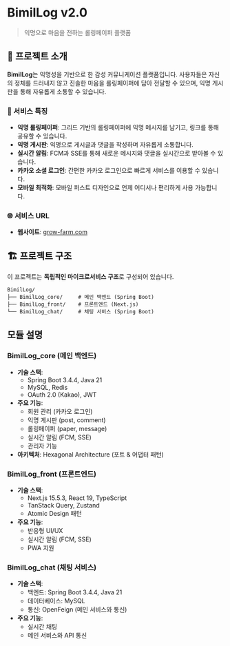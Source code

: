 # BimilLog v2.0

> 익명으로 마음을 전하는 롤링페이퍼 플랫폼

## 📖 프로젝트 소개

**BimilLog**는 익명성을 기반으로 한 감성 커뮤니케이션 플랫폼입니다. 사용자들은 자신의 정체를 드러내지 않고 진솔한 마음을 롤링페이퍼에 담아 전달할 수 있으며, 익명 게시판을 통해 자유롭게 소통할 수 있습니다.

### 🎯 서비스 특징

- **익명 롤링페이퍼**: 그리드 기반의 롤링페이퍼에 익명 메시지를 남기고, 링크를 통해 공유할 수 있습니다.
- **익명 게시판**: 익명으로 게시글과 댓글을 작성하며 자유롭게 소통합니다.
- **실시간 알림**: FCM과 SSE를 통해 새로운 메시지와 댓글을 실시간으로 받아볼 수 있습니다.
- **카카오 소셜 로그인**: 간편한 카카오 로그인으로 빠르게 서비스를 이용할 수 있습니다.
- **모바일 최적화**: 모바일 퍼스트 디자인으로 언제 어디서나 편리하게 사용 가능합니다.

### 🌐 서비스 URL

- **웹사이트**: [grow-farm.com](https://grow-farm.com)

## 🏗️ 프로젝트 구조

이 프로젝트는 **독립적인 마이크로서비스 구조**로 구성되어 있습니다.

```
BimilLog/
├── BimilLog_core/     # 메인 백엔드 (Spring Boot)
├── BimilLog_front/    # 프론트엔드 (Next.js)
└── BimilLog_chat/     # 채팅 서비스 (Spring Boot)
```

## 모듈 설명

### BimilLog_core (메인 백엔드)
- **기술 스택**:
  - Spring Boot 3.4.4, Java 21
  - MySQL, Redis
  - OAuth 2.0 (Kakao), JWT
- **주요 기능**:
  - 회원 관리 (카카오 로그인)
  - 익명 게시판 (post, comment)
  - 롤링페이퍼 (paper, message)
  - 실시간 알림 (FCM, SSE)
  - 관리자 기능
- **아키텍처**: Hexagonal Architecture (포트 & 어댑터 패턴)

### BimilLog_front (프론트엔드)
- **기술 스택**:
  - Next.js 15.5.3, React 19, TypeScript
  - TanStack Query, Zustand
  - Atomic Design 패턴
- **주요 기능**:
  - 반응형 UI/UX
  - 실시간 알림 (FCM, SSE)
  - PWA 지원

### BimilLog_chat (채팅 서비스)
- **기술 스택**:
  - 백엔드: Spring Boot 3.4.4, Java 21
  - 데이터베이스: MySQL
  - 통신: OpenFeign (메인 서비스와 통신)
- **주요 기능**:
  - 실시간 채팅
  - 메인 서비스와 API 통신